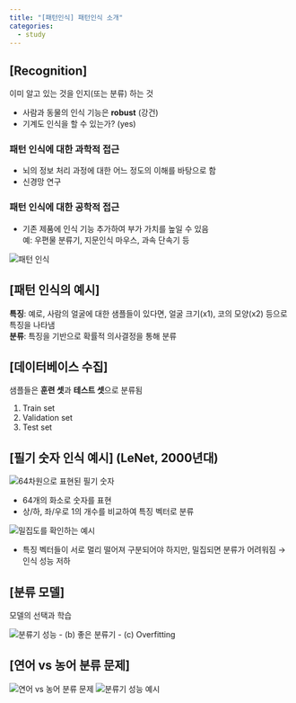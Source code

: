 ```yaml
---
title: "[패턴인식] 패턴인식 소개"
categories:
  - study
---
```


## [Recognition] 
이미 알고 있는 것을 인지(또는 분류) 하는 것

- 사람과 동물의 인식 기능은 **robust** (강건)
- 기계도 인식을 할 수 있는가? (yes)

### 패턴 인식에 대한 과학적 접근
- 뇌의 정보 처리 과정에 대한 어느 정도의 이해를 바탕으로 함
- 신경망 연구

### 패턴 인식에 대한 공학적 접근
- 기존 제품에 인식 기능 추가하여 부가 가치를 높일 수 있음  
  예: 우편물 분류기, 지문인식 마우스, 과속 단속기 등

<img src="{{site.url}}/assets/images/study2_img1.png" alt="패턴 인식">

## [패턴 인식의 예시]  
**특징**: 예로, 사람의 얼굴에 대한 샘플들이 있다면, 얼굴 크기(x1), 코의 모양(x2) 등으로 특징을 나타냄  
**분류**: 특징을 기반으로 확률적 의사결정을 통해 분류

## [데이터베이스 수집]  
샘플들은 **훈련 셋**과 **테스트 셋**으로 분류됨

1. Train set
2. Validation set
3. Test set

## [필기 숫자 인식 예시] (LeNet, 2000년대)
<img src="study2_img2.png" alt="64차원으로 표현된 필기 숫자">

- 64개의 화소로 숫자를 표현
- 상/하, 좌/우로 1의 개수를 비교하여 특징 벡터로 분류

<img src="study2_img3.png" alt="밀집도를 확인하는 예시">

- 특징 벡터들이 서로 멀리 떨어져 구분되어야 하지만, 밀집되면 분류가 어려워짐 → 인식 성능 저하

## [분류 모델]  
모델의 선택과 학습

<img src="study2_img4.png" alt="분류기 성능">
- (b) 좋은 분류기  
- (c) Overfitting

## [연어 vs 농어 분류 문제]
<img src="study2_img5.png" alt="연어 vs 농어 분류 문제">
<img src="study2_img6.png" alt="분류기 성능 예시">
